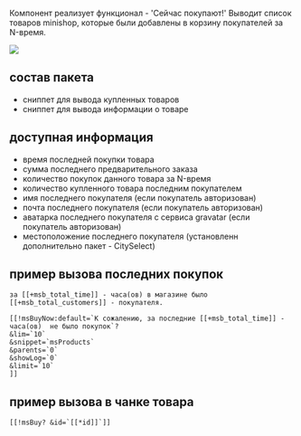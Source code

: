 Компонент реализует функционал - 'Сейчас покупают!'
Выводит список товаров minishop, которые были добавлены в корзину покупателей за N-время.

[![](https://file.modx.pro/files/c/4/e/c4ec4b41e5bae08e2e5418faa74f59f2s.jpg)](https://file.modx.pro/files/c/4/e/c4ec4b41e5bae08e2e5418faa74f59f2.png)

## состав пакета

* сниппет для вывода купленных товаров
* сниппет для вывода информации о товаре 

## доступная информация

* время последней покупки товара
* сумма последнего предварительного заказа
* количество покупок данного товара за N-время
* количество купленного товара последним покупателем
* имя последнего покупателя (если покупатель авторизован)
* почта последнего покупателя (если покупатель авторизован)
* аватарка последнего покупателя с сервиса gravatar (если покупатель авторизован)
* местоположение последнего покупателя (установленн дополнительно пакет - CitySelect)

## пример вызова последних покупок

```
за [[+msb_total_time]] - часа(ов) в магазине было [[+msb_total_customers]] - покупателя.

[[!msBuyNow:default=`К сожалению, за последние [[+msb_total_time]] - часа(ов)  не было покупок`?
&lim=`10`
&snippet=`msProducts`
&parents=`0`
&showLog=`0`
&limit=`10`
]]
```
## пример вызова в чанке товара

```
[[!msBuy? &id=`[[*id]]`]]
```
